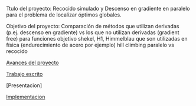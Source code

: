 Ttulo del proyecto: Recocido simulado y Descenso en gradiente en paralelo para el problema de localizar óptimos globales.

Objetivo del proyecto: Comparación de métodos que utilizan derivadas (p.ej. descenso en gradiente) vs los que no utilizan derivadas (gradient free) para funciones objetivo shekel, H1, Himmelblau que son utilizadas en física (endurecimiento de acero por ejemplo) hill climbing paralelo vs recocido

[Avances del proyecto](https://github.com/andyvargtz/MetodosNumericos-Optimizacion)

[Trabajo escrito](https://github.com/andyvargtz/MetodosNumericos-Optimizacion/blob/master/Trabajo%20Escrito%20y%20Presentacion/Trabajo%20Escrito.pdf)

[Presentacion]

[Implementacion](https://github.com/andyvargtz/MetodosNumericos-Optimizacion/tree/master/Implementacion)
